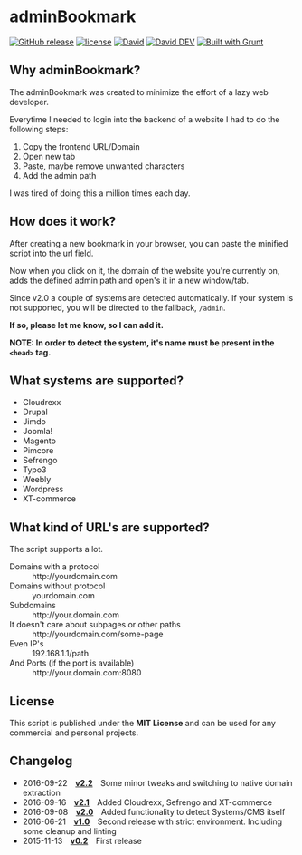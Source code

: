 # adminBookmark

[![GitHub release](https://img.shields.io/github/release/tomlutzenberger/adminBookmark.svg?maxAge=2592000?style=flat-square)](https://github.com/tomlutzenberger/adminBookmark/releases)
[![license](https://img.shields.io/github/license/tomlutzenberger/adminBookmark.svg?maxAge=2592000?style=flat-square)](https://github.com/tomlutzenberger/adminBookmark/blob/master/LICENSE)
[![David](https://img.shields.io/david/tomlutzenberger/adminBookmark.svg?maxAge=2592000?style=flat-square)]()
[![David DEV](https://img.shields.io/david/dev/tomlutzenberger/adminBookmark.svg?maxAge=2592000?style=flat-square)]()
[![Built with Grunt](https://cdn.gruntjs.com/builtwith.svg)](http://gruntjs.com/)


## Why adminBookmark?

The adminBookmark was created to minimize the effort of a lazy web developer.

Everytime I needed to login into the backend of a website I had to do the following steps:

1. Copy the frontend URL/Domain
2. Open new tab
3. Paste, maybe remove unwanted characters
4. Add the admin path


I was tired of doing this a million times each day.


## How does it work?

After creating a new bookmark in your browser, you can paste the minified script into the url field.

Now when you click on it, the domain of the website you're currently on, adds the defined admin path and open's it in a new window/tab.

Since v2.0 a couple of systems are detected automatically. If your system is not supported, you will be directed to the fallback, `/admin`.

**If so, please let me know, so I can add it.**

**NOTE: In order to detect the system, it's name must be present in the `<head>` tag.**


## What systems are supported?

* Cloudrexx
* Drupal
* Jimdo
* Joomla!
* Magento
* Pimcore
* Sefrengo
* Typo3
* Weebly
* Wordpress
* XT-commerce


## What kind of URL's are supported?

The script supports a lot.
<dl>
  <dt>Domains with a protocol</dt>
  <dd>http://yourdomain.com</dd>

  <dt>Domains without protocol</dt>
  <dd>yourdomain.com</dd>

  <dt>Subdomains</dt>
  <dd>http://your.domain.com</dd>

  <dt>It doesn't care about subpages or other paths</dt>
  <dd>http://yourdomain.com/some-page</dd>

  <dt>Even IP's</dt>
  <dd>192.168.1.1/path</dd>

  <dt>And Ports (if the port is available)</dt>
  <dd>http://your.domain.com:8080</dd>
</dl>


## License

This script is published under the **MIT License** and can be used for any commercial and personal projects.


## Changelog

 * 2016-09-22 [**v2.2**](https://github.com/tomlutzenberger/adminBookmark/releases/tag/v2.2) Some minor tweaks and switching to native domain extraction
 * 2016-09-16 [**v2.1**](https://github.com/tomlutzenberger/adminBookmark/releases/tag/v2.1) Added Cloudrexx, Sefrengo and XT-commerce
 * 2016-09-08 [**v2.0**](https://github.com/tomlutzenberger/adminBookmark/releases/tag/v2.0) Added functionality to detect Systems/CMS itself
 * 2016-06-21 [**v1.0**](https://github.com/tomlutzenberger/adminBookmark/releases/tag/v1.0) Second release with strict environment. Including some cleanup and linting
 * 2015-11-13 [**v0.2**](https://github.com/tomlutzenberger/adminBookmark/releases/tag/v0.2) First release
